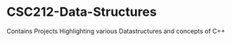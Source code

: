 # CSC212-Data-Structures
 Contains Projects Highlighting various Datastructures and concepts of C++
